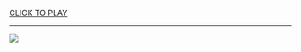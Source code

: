 
<a href="https://premium76.site?title=papa's_taco_mia_cool_math_games&ref=12M">CLICK TO PLAY</a></h3>
<hr>

<a href="https://premium76.site?title=papa's_taco_mia_cool_math_games&ref=12M"><img src="https://clearcache.store/games.png"></a>



